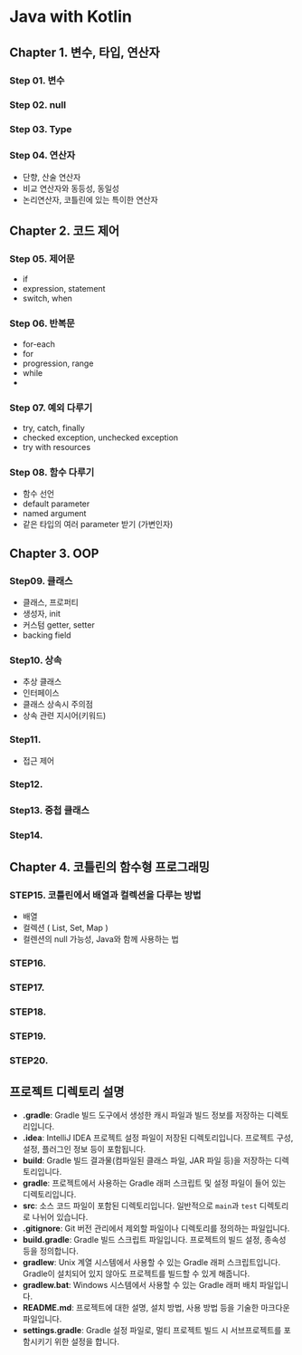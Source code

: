 # Java with Kotlin

## Chapter 1. 변수, 타입, 연산자

### Step 01. 변수

### Step 02. null

### Step 03. Type

### Step 04. 연산자
- 단향, 산술 연산자
- 비교 연산자와 동등성, 동일성
- 논리연산자, 코틀린에 있는 특이한 연산자


## Chapter 2. 코드 제어

### Step 05. 제어문
- if
- expression, statement
- switch, when

### Step 06. 반복문
- for-each
- for
- progression, range
- while
- 
### Step 07. 예외 다루기
- try, catch, finally
- checked exception, unchecked exception
- try with resources

### Step 08. 함수 다루기
- 함수 선언
- default parameter
- named argument
- 같은 타입의 여러 parameter 받기 (가변인자)


## Chapter 3. OOP

### Step09. 클래스
- 클래스, 프로퍼티
- 생성자, init
- 커스텀 getter, setter
- backing field

### Step10. 상속
- 추상 클래스
- 인터페이스
- 클래스 상속시 주의점
- 상속 관련 지시어(키워드)

### Step11. 
- 접근 제어

### Step12. 

### Step13. 중첩 클래스

### Step14. 


## Chapter 4. 코틀린의 함수형 프로그래밍

### STEP15. 코틀린에서 배열과 컬렉션을 다루는 방법
- 배열
- 컬렉션 ( List, Set, Map )
- 컬렌션의 null 가능성, Java와 함께 사용하는 법

### STEP16. 

### STEP17. 

### STEP18.

### STEP19.

### STEP20.

## 프로젝트 디렉토리 설명

- **.gradle**: Gradle 빌드 도구에서 생성한 캐시 파일과 빌드 정보를 저장하는 디렉토리입니다.
- **.idea**: IntelliJ IDEA 프로젝트 설정 파일이 저장된 디렉토리입니다. 프로젝트 구성, 설정, 플러그인 정보 등이 포함됩니다.
- **build**: Gradle 빌드 결과물(컴파일된 클래스 파일, JAR 파일 등)을 저장하는 디렉토리입니다.
- **gradle**: 프로젝트에서 사용하는 Gradle 래퍼 스크립트 및 설정 파일이 들어 있는 디렉토리입니다.
- **src**: 소스 코드 파일이 포함된 디렉토리입니다. 일반적으로 `main`과 `test` 디렉토리로 나뉘어 있습니다.
- **.gitignore**: Git 버전 관리에서 제외할 파일이나 디렉토리를 정의하는 파일입니다.
- **build.gradle**: Gradle 빌드 스크립트 파일입니다. 프로젝트의 빌드 설정, 종속성 등을 정의합니다.
- **gradlew**: Unix 계열 시스템에서 사용할 수 있는 Gradle 래퍼 스크립트입니다. Gradle이 설치되어 있지 않아도 프로젝트를 빌드할 수 있게 해줍니다.
- **gradlew.bat**: Windows 시스템에서 사용할 수 있는 Gradle 래퍼 배치 파일입니다.
- **README.md**: 프로젝트에 대한 설명, 설치 방법, 사용 방법 등을 기술한 마크다운 파일입니다.
- **settings.gradle**: Gradle 설정 파일로, 멀티 프로젝트 빌드 시 서브프로젝트를 포함시키기 위한 설정을 합니다.
